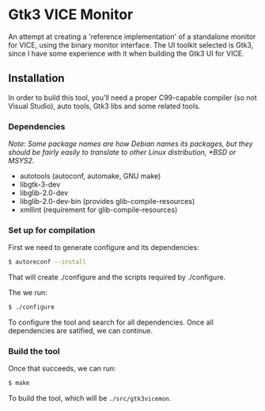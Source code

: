# Gtk3 VICE Monitor

An attempt at creating a 'reference implementation' of a standalone monitor
for VICE, using the binary monitor interface. The UI toolkit selected is Gtk3,
since I have some experience with it when building the Gtk3 UI for VICE.


## Installation

In order to build this tool, you'll need a proper C99-capable compiler (so not
Visual Studio), auto tools, Gtk3 libs and some related tools.


### Dependencies

*Note: Some package names are how Debian names its packages, but they should be fairly easily to translate to other Linux distribution, \*BSD or MSYS2.*

* autotools (autoconf, automake, GNU make)
* libgtk-3-dev
* libglib-2.0-dev
* libglib-2.0-dev-bin (provides glib-compile-resources)
* xmllint (requirement for glib-compile-resources)


### Set up for compilation

First we need to generate configure and its dependencies:
```bash
$ autoreconf --install
```
That will create ./configure and the scripts required by ./configure.

The we run:
```bash
$ ./configure
```
To configure the tool and search for all dependencies. Once all dependencies are
satified, we can continue.

### Build the tool

Once that succeeds, we can run:
```bash
$ make
```
To build the tool, which will be `./src/gtk3vicemon`.

